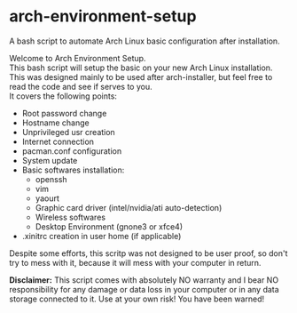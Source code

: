 # arch-environment-setup
A bash script to automate Arch Linux basic configuration after installation.

Welcome to Arch Environment Setup.<br>
This bash script will setup the basic on your new Arch Linux installation. This was designed mainly to be used after arch-installer, but feel free to read the code and see if serves to you.<br/>
It covers the following points:
<ul>
  <li>Root password change</li>
  <li>Hostname change</li>
  <li>Unprivileged usr creation</li>
  <li>Internet connection</li>
  <li>pacman.conf configuration</li>
  <li>System update</li>
  <li>Basic softwares installation:
    <ul>
      <li>openssh</li>
      <li>vim</li>
      <li>yaourt</li>
      <li>Graphic card driver (intel/nvidia/ati auto-detection)</li>
      <li>Wireless softwares</li>
      <li>Desktop Environment (gnone3 or xfce4)</li>
    </ul>
  </li>
  <li>.xinitrc creation in user home (if applicable)</li>
</ul>

Despite some efforts, this scritp was not designed to be user proof, so don't try to mess with it, because it will mess with your computer in return.


**Disclaimer:** This script comes with absolutely NO warranty and I bear NO responsibility for any damage or data loss in your computer or in any data storage connected to it. Use at your own risk! You have been warned!
